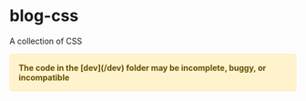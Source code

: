 # blog-css
A collection of CSS

<div style = "color: #664d03;background-color: #fff3cd;border: 1px solid #ffecb5;display: block;padding: 15px;border-radius: 4px;"><strong>The code in the [dev](/dev) folder may be incomplete, buggy, or incompatible</strong></div>
